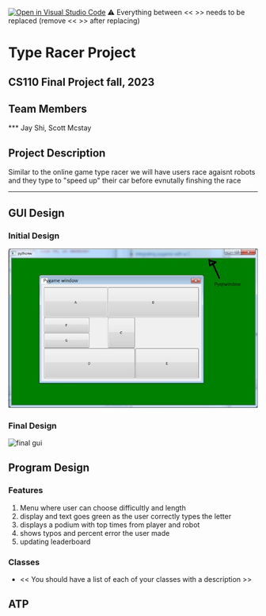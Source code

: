 [![Open in Visual Studio Code](https://classroom.github.com/assets/open-in-vscode-718a45dd9cf7e7f842a935f5ebbe5719a5e09af4491e668f4dbf3b35d5cca122.svg)](https://classroom.github.com/online_ide?assignment_repo_id=12803323&assignment_repo_type=AssignmentRepo)
:warning: Everything between << >> needs to be replaced (remove << >> after replacing)

# Type Racer Project
## CS110 Final Project fall, 2023 

## Team Members


*** Jay Shi, Scott Mcstay 

## Project Description

Similar to the online game type racer we will have users race agaisnt robots and they type to "speed up" their car before evnutally finshing the race

***    

## GUI Design

### Initial Design

![initial gui](assets/gui.jpg)

### Final Design

![final gui](assets/finalgui.jpg)

## Program Design

### Features

1. Menu where user can choose difficultly and length 
2. display and text goes green as the user correctly types the letter
3. displays a podium with top times from player and robot 
4. shows typos and percent error the user made
5. updating leaderboard

### Classes

- << You should have a list of each of your classes with a description >>

## ATP


